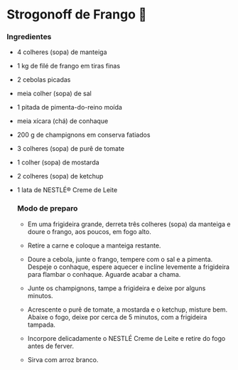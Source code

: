 # Strogonoff de Frango :chicken: 

### Ingredientes

- 4 colheres (sopa) de manteiga

- 1 kg de filé de frango em tiras finas

- 2 cebolas picadas

- meia colher (sopa) de sal

- 1 pitada de pimenta-do-reino moída

- meia xícara (chá) de conhaque

- 200 g de champignons em conserva fatiados

- 3 colheres (sopa) de purê de tomate

- 1 colher (sopa) de mostarda

- 2 colheres (sopa) de ketchup

- 1 lata de NESTLÉ® Creme de Leite

  ### Modo de preparo

  - Em uma frigideira grande, derreta três colheres (sopa) da manteiga e doure o frango, aos poucos, em fogo alto.

  - Retire a carne e coloque a manteiga restante.

  - Doure a cebola, junte o frango, tempere com o sal e a pimenta. Despeje o conhaque, espere aquecer e incline levemente a frigideira para flambar o conhaque. Aguarde acabar a chama.

  - Junte os champignons, tampe a frigideira e deixe por alguns minutos.

  - Acrescente o purê de tomate, a mostarda e o ketchup, misture bem. Abaixe o fogo, deixe por cerca de 5 minutos, com a frigideira tampada.

  - Incorpore delicadamente o NESTLÉ Creme de Leite e retire do fogo antes de ferver.

  - Sirva com arroz branco.
